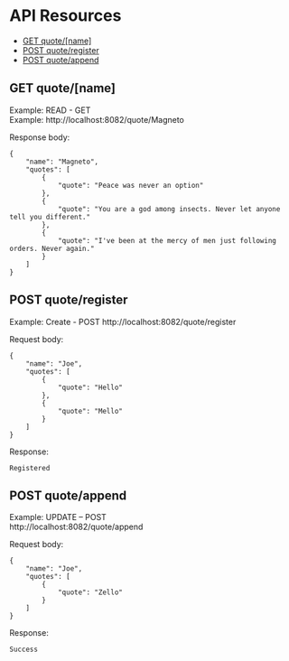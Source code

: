 # API Resources  
 - [GET quote/[name]](#get-name)  
 - [POST quote/register](#post-register)  
 - [POST quote/append](#post-append)  

  
## GET quote/[name]

Example: READ - GET  
Example: http://localhost:8082/quote/Magneto  
  
Response body:
  
    {
        "name": "Magneto",
        "quotes": [
            {
                "quote": "Peace was never an option"
            },
            {
                "quote": "You are a god among insects. Never let anyone tell you different."
            },
            {
                "quote": "I've been at the mercy of men just following orders. Never again."
            }
        ]
    }

## POST quote/register  
  
Example: Create - POST
http://localhost:8082/quote/register
  
Request body:  
  
    {
        "name": "Joe",
        "quotes": [
            {
                "quote": "Hello"
            },
            {
                "quote": "Mello"
            }
        ]
    }
Response:

    Registered
  
## POST quote/append
  
Example: UPDATE – POST  
http://localhost:8082/quote/append
  
Request body:  
  
    {
        "name": "Joe",
        "quotes": [
            {
                "quote": "Zello"
            }
        ]
    }
Response:

    Success        
